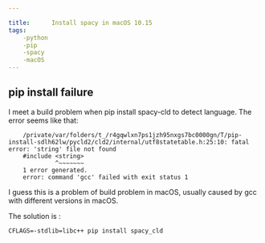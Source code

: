 ```yaml
---

title:      Install spacy in macOS 10.15
tags:
    -python
    -pip
    -spacy
    -macOS
---
```


## pip install failure

I meet a build problem when pip install spacy-cld to detect language.
The error seems like that:
```
    /private/var/folders/t_/r4gqwlxn7ps1jzh95nxgs7bc0000gn/T/pip-install-sdlh62lw/pycld2/cld2/internal/utf8statetable.h:25:10: fatal error: 'string' file not found
    #include <string>
             ^~~~~~~~
    1 error generated.
    error: command 'gcc' failed with exit status 1
```

I guess this is a problem of build problem in macOS, usually caused by gcc with different versions in macOS.

The solution is :
```
CFLAGS=-stdlib=libc++ pip install spacy_cld
```
